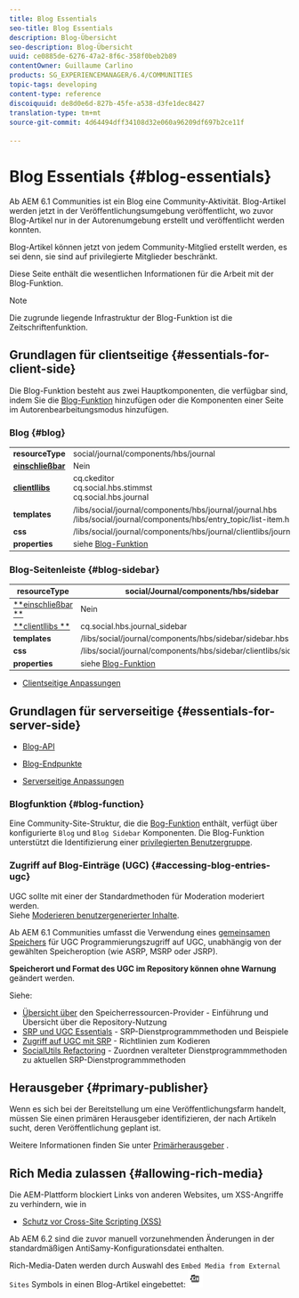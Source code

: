 ```yaml
---
title: Blog Essentials
seo-title: Blog Essentials
description: Blog-Übersicht
seo-description: Blog-Übersicht
uuid: ce0885de-6276-47a2-8f6c-358f0beb2b89
contentOwner: Guillaume Carlino
products: SG_EXPERIENCEMANAGER/6.4/COMMUNITIES
topic-tags: developing
content-type: reference
discoiquuid: de8d0e6d-827b-45fe-a538-d3fe1dec8427
translation-type: tm+mt
source-git-commit: 4d64494dff34108d32e060a96209df697b2ce11f

---
```



# Blog Essentials {#blog-essentials}

Ab AEM 6.1 Communities ist ein Blog eine Community-Aktivität. Blog-Artikel werden jetzt in der Veröffentlichungsumgebung veröffentlicht, wo zuvor Blog-Artikel nur in der Autorenumgebung erstellt und veröffentlicht werden konnten.

Blog-Artikel können jetzt von jedem Community-Mitglied erstellt werden, es sei denn, sie sind auf privilegierte Mitglieder beschränkt.

Diese Seite enthält die wesentlichen Informationen für die Arbeit mit der Blog-Funktion.

>[!NOTE]
>
>Die zugrunde liegende Infrastruktur der Blog-Funktion ist die Zeitschriftenfunktion.

## Grundlagen für clientseitige {#essentials-for-client-side}

Die Blog-Funktion besteht aus zwei Hauptkomponenten, die verfügbar sind, indem Sie die [Blog-Funktion](functions.md#blog-function) hinzufügen oder die Komponenten einer Seite im Autorenbearbeitungsmodus hinzufügen.

### Blog {#blog}

<table> 
 <tbody>
  <tr>
   <td> <strong>resourceType</strong></td> 
   <td>social/journal/components/hbs/journal</td> 
  </tr>
  <tr>
   <td> <a href="scf.md#add-or-include-a-communities-component"><strong>einschließbar</strong></a></td> 
   <td>Nein</td> 
  </tr>
  <tr>
   <td> <a href="clientlibs.md"><strong>clientllibs</strong></a></td> 
   <td>cq.ckeditor<br /> cq.social.hbs.stimmst<br /> cq.social.hbs.journal</td> 
  </tr>
  <tr>
   <td> <strong>templates</strong></td> 
   <td> /libs/social/journal/components/hbs/journal/journal.hbs<br /> /libs/social/journal/components/hbs/entry_topic/list-item.hbs</td> 
  </tr>
  <tr>
   <td> <strong>css</strong></td> 
   <td> /libs/social/journal/components/hbs/journal/clientlibs/journal.css</td> 
  </tr>
  <tr>
   <td><strong> properties</strong></td> 
   <td>siehe <a href="blog-feature.md">Blog-Funktion</a></td> 
  </tr>
 </tbody>
</table>

### Blog-Seitenleiste {#blog-sidebar}

| **resourceType** | social/Journal/components/hbs/sidebar |
|---|---|
| [**einschließbar **](scf.md#add-or-include-a-communities-component) | Nein |
| [**clientllibs **](clientlibs.md) | cq.social.hbs.journal_sidebar |
| **templates** | /libs/social/journal/components/hbs/sidebar/sidebar.hbs |
| **css** | /libs/social/journal/components/hbs/sidebar/clientlibs/sidebar.css |
| **properties** | siehe [Blog-Funktion](blog-feature.md) |

* [Clientseitige Anpassungen](client-customize.md)

## Grundlagen für serverseitige {#essentials-for-server-side}

* [Blog-API](https://helpx.adobe.com/experience-manager/6-4/sites/developing/using/reference-materials/javadoc/com/adobe/cq/social/journal/client/api/package-summary.html)

* [Blog-Endpunkte](https://helpx.adobe.com/experience-manager/6-4/sites/developing/using/reference-materials/javadoc/com/adobe/cq/social/journal/client/endpoints/package-summary.html)

* [Serverseitige Anpassungen](server-customize.md)

### Blogfunktion {#blog-function}

Eine Community-Site-Struktur, die die [Bog-Funktion](functions.md#blog-function) enthält, verfügt über konfigurierte `Blog` und `Blog Sidebar` Komponenten. Die Blog-Funktion unterstützt die Identifizierung einer [privilegierten Benutzergruppe](users.md#privileged-members-group).

### Zugriff auf Blog-Einträge (UGC) {#accessing-blog-entries-ugc}

UGC sollte mit einer der Standardmethoden für Moderation moderiert werden.\
Siehe [Moderieren benutzergenerierter Inhalte](moderate-ugc.md).

Ab AEM 6.1 Communities umfasst die Verwendung eines [gemeinsamen Speichers](working-with-srp.md) für UGC Programmierungszugriff auf UGC, unabhängig von der gewählten Speicheroption (wie ASRP, MSRP oder JSRP).

**Speicherort und Format des UGC im Repository können ohne Warnung** geändert werden.

Siehe:

* [Übersicht über](srp.md) den Speicherressourcen-Provider - Einführung und Übersicht über die Repository-Nutzung
* [SRP und UGC Essentials](srp-and-ugc.md) - SRP-Dienstprogrammmethoden und Beispiele
* [Zugriff auf UGC mit SRP](accessing-ugc-with-srp.md) - Richtlinien zum Kodieren
* [SocialUtils Refactoring](socialutils.md) - Zuordnen veralteter Dienstprogrammmethoden zu aktuellen SRP-Dienstprogrammmethoden

## Herausgeber {#primary-publisher}

Wenn es sich bei der Bereitstellung um eine Veröffentlichungsfarm handelt, müssen Sie einen primären Herausgeber identifizieren, der nach Artikeln sucht, deren Veröffentlichung geplant ist.

Weitere Informationen finden Sie unter [Primärherausgeber](deploy-communities.md#primary-publisher) .

## Rich Media zulassen {#allowing-rich-media}

Die AEM-Plattform blockiert Links von anderen Websites, um XSS-Angriffe zu verhindern, wie in

* [Schutz vor Cross-Site Scripting (XSS)](../../help/sites-developing/security.md#protect-against-cross-site-scripting-xss)

Ab AEM 6.2 sind die zuvor manuell vorzunehmenden Änderungen in der standardmäßigen AntiSamy-Konfigurationsdatei enthalten.

Rich-Media-Daten werden durch Auswahl des `Embed Media from External Sites` Symbols in einen Blog-Artikel eingebettet:  ![chlimage_1-471](assets/chlimage_1-471.png)

